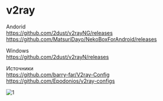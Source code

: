 # v2ray

Andorid  
https://github.com/2dust/v2rayNG/releases  
https://github.com/MatsuriDayo/NekoBoxForAndroid/releases

Windows  
https://github.com/2dust/v2rayN/releases

Источники  
https://github.com/barry-far/V2ray-Config  
https://github.com/Epodonios/v2ray-configs  


![1](https://i4.imageban.ru/out/2025/07/24/15268c7daa322a19942e57668049909c.jpg)

